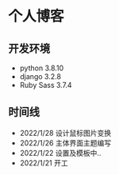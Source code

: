 # 个人博客

## 开发环境
+ python 3.8.10
+ django 3.2.8
+ Ruby Sass 3.7.4

## 时间线
+ 2022/1/28 设计鼠标图片变换
+ 2022/1/26 主体界面主题编写
+ 2022/1/22 设置及模板中..
+ 2022/1/21 开工
